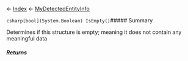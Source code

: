 ← [Index](Api-Index) ← [MyDetectedEntityInfo](Sandbox.ModAPI.Ingame.MyDetectedEntityInfo)

```csharp[bool](System.Boolean) IsEmpty()```##### Summary

Determines if this structure is empty; meaning it does not contain any meaningful data

##### Returns



